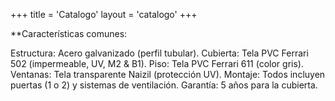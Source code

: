 +++
title = 'Catalogo'
layout = 'catalogo'
+++

**Características comunes:

Estructura: Acero galvanizado (perfil tubular).
Cubierta: Tela PVC Ferrari 502 (impermeable, UV, M2 & B1).
Piso: Tela PVC Ferrari 611 (color gris).
Ventanas: Tela transparente Naizil (protección UV).
Montaje: Todos incluyen puertas (1 o 2) y sistemas de ventilación.
Garantía: 5 años para la cubierta.